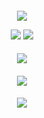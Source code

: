 <div align="center">
  <div align="center">
 <h5 align="center">
 <img src="https://files.catbox.moe/2pobo2.png">
   
  ![](https://komarev.com/ghpvc/?username=bloodymayhem&style=flat&color=A7B9B5&base=19274&label=fans) ![](https://files.catbox.moe/fxi81m.gif)
<div align="center">
 <h5 align="center">
 <img src="https://files.catbox.moe/nnr9x6.gif">
  <div align="center">
 <h5 align="center">
 <img src="https://files.catbox.moe/fwmmfu.jpg"> 
<div align="center">
 <h5 align="center">
 <img src="https://files.catbox.moe/pcar5m.png">
 <div align="center">
 
